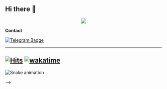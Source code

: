 ## Hi there 👋

<!--
**Ozodbek1-AI/Ozodbek1-AI** is a ✨ _special_ ✨ repository because its `README.md` (this file) appears on your GitHub profile.
![Welcome!](86T4GWHN.gif)

<!--  <img src="https://github-profile-summary-cards.vercel.app/api/cards/profile-details?username=firdavsDev&theme=github_dark" alt="info">  -->

<p align="center">
  <img class="img" src="https://github-readme-streak-stats.herokuapp.com?user=firdavsDev&theme=tokyonight_duo&hide_border=true" />
</p>


<!--  [![willianrod's wakatime stats](https://github-readme-stats.vercel.app/api/wakatime?username=FirdavsDev&theme=github_dark&layout=compact)](https://wakatime.com/@FirdavsDev) -->

<!-- **Back-end**

![Python](https://img.shields.io/badge/-Python-black?style=flat-square&logo=Python)
![Django](https://img.shields.io/badge/-Django-0aad48?style=flat-square&logo=Django)
![Django Rest Framework](https://img.shields.io/badge/DRF-red?style=flat-square&logo=Django)
![FastAPI](https://img.shields.io/badge/-FastAPI-%2300C7B7?style=flat-square&logo=FastAPI)
![Celery](https://img.shields.io/badge/-Celery-%2300C7B7?style=flat-square&logo=Celery)

**Databases**

![Postgresql](https://img.shields.io/badge/-Postgresql-%232c3e50?style=flat-square&logo=Postgresql)
![Redis](https://img.shields.io/badge/-Redis-FCA121?style=flat-square&logo=Redis)
![SQLite](https://img.shields.io/badge/-Sqlite-%232c3e50?style=flat-square&logo=Sqlite)

**Tools**

![Docker](https://img.shields.io/badge/-Docker-46a2f1?style=flat-square&logo=docker&logoColor=white)
![Postman](https://img.shields.io/badge/Postman-FCA121?style=flat-square&logo=postman) -->


**Contact**

[![Telegram Badge](https://img.shields.io/badge/-Telegram-blue?style=flat-square&logo=Telegram&logoColor=white&link=https://t.me/sherbekovozodbek)](https://t.me/firdavs_dev)

------------
[![Hits](https://hits.sh/github.com/Ozodbek1-AI.svg)](https://hits.sh/github.com/Ozodbek1-AI/)
[![wakatime](https://wakatime.com/badge/user/4e5f859d-4a72-40d4-b9f2-7466701f3c27.svg)](https://wakatime.com/@4e5f859d-4a72-40d4-b9f2-7466701f3c27)
------------


![Snake animation](https://github.com/mirsaid-mirzohidov/mirsaid-mirzohidov/blob/output/github-snake.svg)


-->
